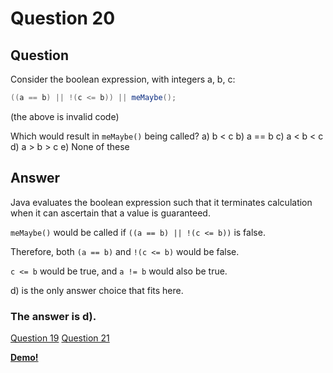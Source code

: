 # Question 20
## Question
Consider the boolean expression, with integers a, b, c:
```java
((a == b) || !(c <= b)) || meMaybe();
```
(the above is invalid code)  

Which would result in `meMaybe()` being called?
a) b < c
b) a == b
c) a < b < c
d) a > b > c
e) None of these
## Answer
Java evaluates the boolean expression such that it terminates calculation when it can ascertain that a value is guaranteed. 

`meMaybe()` would be called if `((a == b) || !(c <= b))` is false. 

Therefore, both `(a == b)` and `!(c <= b)` would be false. 

`c <= b` would be true, and `a != b` would also be true. 

d) is the only answer choice that fits here. 

### **The answer is d).**
[Question 19](https://thunderredstar.me/Test-2-Review/explanations/the_part_with_multiple_guesses/10-19/19)
[Question 21](https://thunderredstar.me/Test-2-Review/explanations/the_part_with_multiple_guesses/20-24/21)

**[Demo!](https://cscircles.cemc.uwaterloo.ca/java_visualize/#code=%2F*%20When%20testing%20in%20the%20visualizer%2C%20don't%20forget%20the%20command%20line%20args!%20*%2F%0A%0Apublic%20class%20Demo%20%7B%0A%09public%20static%20void%20main%20(String%5B%5D%20args)%20%7B%0A%09%09a%20%3D%20parseInt(args%5B0%5D)%3B%0A%09%09b%20%3D%20parseInt(args%5B1%5D)%3B%0A%09%09c%20%3D%20parseInt(args%5B2%5D)%3B%0A%09%09((a%20%3D%3D%20b)%20%7C%7C%20!(c%20%3C%3D%20b))%20%7C%7C%20meMaybe()%3B%0A%09%7D%0A%0A%09public%20static%20void%20meMaybe%20()%20%7B%0A%09%09System.out.println(%22I%20was%20called!%20Yay!%22)%3B%0A%09%7D%0A%7D)**